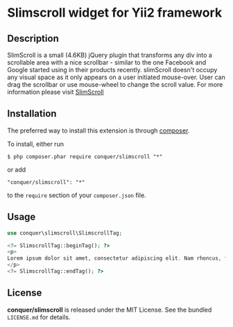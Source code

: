 Slimscroll widget for Yii2 framework
=================

## Description

SlimScroll is a small (4.6KB) jQuery plugin that transforms any div into a scrollable area with a nice scrollbar - similar to the one Facebook and Google started using in their products recently. slimScroll doesn't occupy any visual space as it only appears on a user initiated mouse-over. User can drag the scrollbar or use mouse-wheel to change the scroll value.
For more information please visit [SlimScroll](http://rocha.la/jQuery-slimScroll) 

## Installation

The preferred way to install this extension is through [composer](http://getcomposer.org/download/). 

To install, either run

```
$ php composer.phar require conquer/slimscroll "*"
```
or add

```
"conquer/slimscroll": "*"
```

to the ```require``` section of your `composer.json` file.

## Usage

```php
use conquer\slimscroll\SlimscrollTag;

<?= SlimscrollTag::beginTag(); ?>
<p>
Lorem ipsum dolor sit amet, consectetur adipiscing elit. Nam rhoncus, felis interdum condimentum consectetur, nisl libero elementum eros, vehicula congue lacus eros non diam. Cum sociis natoque penatibus et magnis dis parturient montes, nascetur ridiculus mus. Vivamus mauris lorem, lacinia id tempus non, imperdiet et leo. Cras sit amet erat sit amet lacus egestas placerat. Aenean ultricies ultrices mauris ac congue
</p>
<?= SlimscrollTag::endTag(); ?>

```

## License

**conquer/slimscroll** is released under the MIT License. See the bundled `LICENSE.md` for details.